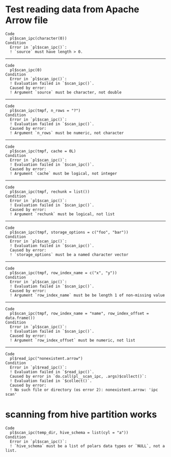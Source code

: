 # Test reading data from Apache Arrow file

    Code
      pl$scan_ipc(character(0))
    Condition
      Error in `pl$scan_ipc()`:
      ! `source` must have length > 0.

---

    Code
      pl$scan_ipc(0)
    Condition
      Error in `pl$scan_ipc()`:
      ! Evaluation failed in `$scan_ipc()`.
      Caused by error:
      ! Argument `source` must be character, not double

---

    Code
      pl$scan_ipc(tmpf, n_rows = "?")
    Condition
      Error in `pl$scan_ipc()`:
      ! Evaluation failed in `$scan_ipc()`.
      Caused by error:
      ! Argument `n_rows` must be numeric, not character

---

    Code
      pl$scan_ipc(tmpf, cache = 0L)
    Condition
      Error in `pl$scan_ipc()`:
      ! Evaluation failed in `$scan_ipc()`.
      Caused by error:
      ! Argument `cache` must be logical, not integer

---

    Code
      pl$scan_ipc(tmpf, rechunk = list())
    Condition
      Error in `pl$scan_ipc()`:
      ! Evaluation failed in `$scan_ipc()`.
      Caused by error:
      ! Argument `rechunk` must be logical, not list

---

    Code
      pl$scan_ipc(tmpf, storage_options = c("foo", "bar"))
    Condition
      Error in `pl$scan_ipc()`:
      ! Evaluation failed in `$scan_ipc()`.
      Caused by error:
      ! `storage_options` must be a named character vector

---

    Code
      pl$scan_ipc(tmpf, row_index_name = c("x", "y"))
    Condition
      Error in `pl$scan_ipc()`:
      ! Evaluation failed in `$scan_ipc()`.
      Caused by error:
      ! Argument `row_index_name` must be be length 1 of non-missing value

---

    Code
      pl$scan_ipc(tmpf, row_index_name = "name", row_index_offset = data.frame())
    Condition
      Error in `pl$scan_ipc()`:
      ! Evaluation failed in `$scan_ipc()`.
      Caused by error:
      ! Argument `row_index_offset` must be numeric, not list

---

    Code
      pl$read_ipc("nonexistent.arrow")
    Condition
      Error in `pl$read_ipc()`:
      ! Evaluation failed in `$read_ipc()`.
      Caused by error in `do.call(pl__scan_ipc, .args)$collect()`:
      ! Evaluation failed in `$collect()`.
      Caused by error:
      ! No such file or directory (os error 2): nonexistent.arrow: 'ipc scan'

# scanning from hive partition works

    Code
      pl$scan_ipc(temp_dir, hive_schema = list(cyl = "a"))
    Condition
      Error in `pl$scan_ipc()`:
      ! `hive_schema` must be a list of polars data types or `NULL`, not a list.

